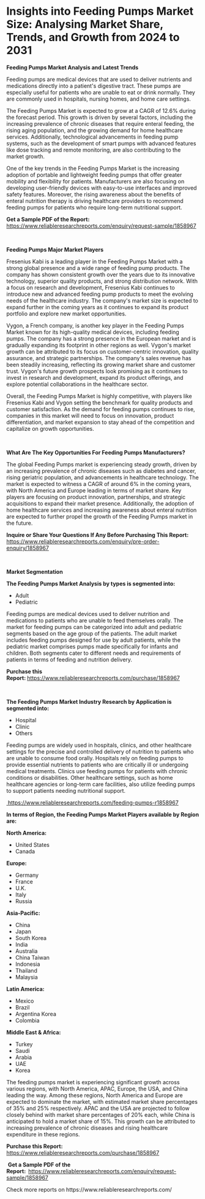<p><h1>Insights into Feeding Pumps Market Size: Analysing Market Share, Trends, and Growth from 2024 to 2031</h1></p><p><strong>Feeding Pumps Market Analysis and Latest Trends</strong></p>
<p><p>Feeding pumps are medical devices that are used to deliver nutrients and medications directly into a patient's digestive tract. These pumps are especially useful for patients who are unable to eat or drink normally. They are commonly used in hospitals, nursing homes, and home care settings.</p><p>The Feeding Pumps Market is expected to grow at a CAGR of 12.6% during the forecast period. This growth is driven by several factors, including the increasing prevalence of chronic diseases that require enteral feeding, the rising aging population, and the growing demand for home healthcare services. Additionally, technological advancements in feeding pump systems, such as the development of smart pumps with advanced features like dose tracking and remote monitoring, are also contributing to the market growth.</p><p>One of the key trends in the Feeding Pumps Market is the increasing adoption of portable and lightweight feeding pumps that offer greater mobility and flexibility for patients. Manufacturers are also focusing on developing user-friendly devices with easy-to-use interfaces and improved safety features. Moreover, the rising awareness about the benefits of enteral nutrition therapy is driving healthcare providers to recommend feeding pumps for patients who require long-term nutritional support.</p></p>
<p><strong>Get a Sample PDF of the Report:&nbsp;</strong> <a href="https://www.reliableresearchreports.com/enquiry/request-sample/1858967">https://www.reliableresearchreports.com/enquiry/request-sample/1858967</a></p>
<p>&nbsp;</p>
<p><strong>Feeding Pumps Major Market Players</strong></p>
<p><p>Fresenius Kabi is a leading player in the Feeding Pumps Market with a strong global presence and a wide range of feeding pump products. The company has shown consistent growth over the years due to its innovative technology, superior quality products, and strong distribution network. With a focus on research and development, Fresenius Kabi continues to introduce new and advanced feeding pump products to meet the evolving needs of the healthcare industry. The company's market size is expected to expand further in the coming years as it continues to expand its product portfolio and explore new market opportunities.</p><p>Vygon, a French company, is another key player in the Feeding Pumps Market known for its high-quality medical devices, including feeding pumps. The company has a strong presence in the European market and is gradually expanding its footprint in other regions as well. Vygon's market growth can be attributed to its focus on customer-centric innovation, quality assurance, and strategic partnerships. The company's sales revenue has been steadily increasing, reflecting its growing market share and customer trust. Vygon's future growth prospects look promising as it continues to invest in research and development, expand its product offerings, and explore potential collaborations in the healthcare sector.</p><p>Overall, the Feeding Pumps Market is highly competitive, with players like Fresenius Kabi and Vygon setting the benchmark for quality products and customer satisfaction. As the demand for feeding pumps continues to rise, companies in this market will need to focus on innovation, product differentiation, and market expansion to stay ahead of the competition and capitalize on growth opportunities.</p></p>
<p>&nbsp;</p>
<p><strong>What Are The Key Opportunities For Feeding Pumps Manufacturers?</strong></p>
<p><p>The global Feeding Pumps market is experiencing steady growth, driven by an increasing prevalence of chronic diseases such as diabetes and cancer, rising geriatric population, and advancements in healthcare technology. The market is expected to witness a CAGR of around 6% in the coming years, with North America and Europe leading in terms of market share. Key players are focusing on product innovation, partnerships, and strategic acquisitions to expand their market presence. Additionally, the adoption of home healthcare services and increasing awareness about enteral nutrition are expected to further propel the growth of the Feeding Pumps market in the future.</p></p>
<p><strong>Inquire or Share Your Questions If Any Before Purchasing This Report:</strong> <a href="https://www.reliableresearchreports.com/enquiry/pre-order-enquiry/1858967">https://www.reliableresearchreports.com/enquiry/pre-order-enquiry/1858967</a></p>
<p>&nbsp;</p>
<p><strong>Market Segmentation</strong></p>
<p><strong>The Feeding Pumps Market Analysis by types is segmented into:</strong></p>
<p><ul><li>Adult</li><li>Pediatric</li></ul></p>
<p><p>Feeding pumps are medical devices used to deliver nutrition and medications to patients who are unable to feed themselves orally. The market for feeding pumps can be categorized into adult and pediatric segments based on the age group of the patients. The adult market includes feeding pumps designed for use by adult patients, while the pediatric market comprises pumps made specifically for infants and children. Both segments cater to different needs and requirements of patients in terms of feeding and nutrition delivery.</p></p>
<p><strong>Purchase this Report:&nbsp;</strong><a href="https://www.reliableresearchreports.com/purchase/1858967">https://www.reliableresearchreports.com/purchase/1858967</a></p>
<p>&nbsp;</p>
<p><strong>The Feeding Pumps Market Industry Research by Application is segmented into:</strong></p>
<p><ul><li>Hospital</li><li>Clinic</li><li>Others</li></ul></p>
<p><p>Feeding pumps are widely used in hospitals, clinics, and other healthcare settings for the precise and controlled delivery of nutrition to patients who are unable to consume food orally. Hospitals rely on feeding pumps to provide essential nutrients to patients who are critically ill or undergoing medical treatments. Clinics use feeding pumps for patients with chronic conditions or disabilities. Other healthcare settings, such as home healthcare agencies or long-term care facilities, also utilize feeding pumps to support patients needing nutritional support.</p></p>
<p><a href="https://www.reliableresearchreports.com/feeding-pumps-r1858967">&nbsp;https://www.reliableresearchreports.com/feeding-pumps-r1858967</a></p>
<p><strong>In terms of Region, the Feeding Pumps Market Players available by Region are:</strong></p>
<p>
    <p> <strong> North America: </strong>
        <ul>
            <li>United States</li>
            <li>Canada</li>
        </ul>
        </p> 
    <p> <strong> Europe: </strong>
        <ul>
            <li>Germany</li>
            <li>France</li>
            <li>U.K.</li>
            <li>Italy</li>
            <li>Russia</li>
        </ul>
        </p> 
    <p> <strong> Asia-Pacific: </strong>
        <ul>
            <li>China</li>
            <li>Japan</li>
            <li>South Korea</li>
            <li>India</li>
            <li>Australia</li>
            <li>China Taiwan</li>
            <li>Indonesia</li>
            <li>Thailand</li>
            <li>Malaysia</li>
        </ul>
        </p> 
    <p> <strong> Latin America: </strong>
        <ul>
            <li>Mexico</li>
            <li>Brazil</li>
            <li>Argentina Korea</li>
            <li>Colombia</li>
        </ul>
        </p> 
    <p> <strong> Middle East & Africa: </strong>
        <ul>
            <li>Turkey</li>
            <li>Saudi</li>
            <li>Arabia</li>
            <li>UAE</li>
            <li>Korea</li>
        </ul>
    </p>
    </p>
<p><p>The feeding pumps market is experiencing significant growth across various regions, with North America, APAC, Europe, the USA, and China leading the way. Among these regions, North America and Europe are expected to dominate the market, with estimated market share percentages of 35% and 25% respectively. APAC and the USA are projected to follow closely behind with market share percentages of 20% each, while China is anticipated to hold a market share of 15%. This growth can be attributed to increasing prevalence of chronic diseases and rising healthcare expenditure in these regions.</p></p>
<p><strong>Purchase this Report: </strong><a href="https://www.reliableresearchreports.com/purchase/1858967">https://www.reliableresearchreports.com/purchase/1858967</a></p>
<p>&nbsp;<strong>Get a Sample PDF of the Report:&nbsp;&nbsp;</strong><a href="https://www.reliableresearchreports.com/enquiry/request-sample/1858967">https://www.reliableresearchreports.com/enquiry/request-sample/1858967</a></p>
<p><strong></strong></p>
<p>Check more reports on https://www.reliableresearchreports.com/</p>